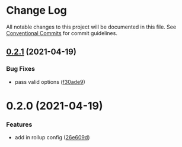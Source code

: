 # Change Log

All notable changes to this project will be documented in this file.
See [Conventional Commits](https://conventionalcommits.org) for commit guidelines.

## [0.2.1](https://github.com/the-holocron/threepio/compare/@theholocron/rollup-config@0.2.0...@theholocron/rollup-config@0.2.1) (2021-04-19)


### Bug Fixes

* pass valid options ([f30ade9](https://github.com/the-holocron/threepio/commit/f30ade9f613996c8bf7b72bf3bbc0096655bcbfa))





# 0.2.0 (2021-04-19)


### Features

* add in rollup config ([26e609d](https://github.com/the-holocron/threepio/commit/26e609d61720bcb9f623ef5e958247aac53f55f2))
